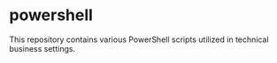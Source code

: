 # powershell
This  repository contains various PowerShell scripts utilized in technical business settings. 
